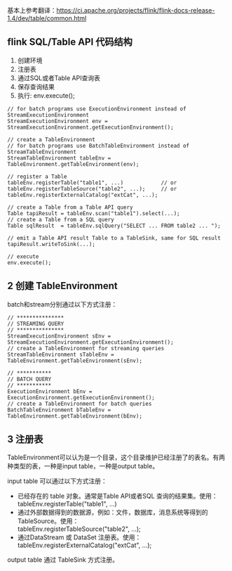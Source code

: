 基本上参考翻译：https://ci.apache.org/projects/flink/flink-docs-release-1.4/dev/table/common.html

## flink SQL/Table API 代码结构
1. 创建环境
2. 注册表
3. 通过SQL或者Table API查询表
4. 保存查询结果
5. 执行: env.execute();

<pre><code>// for batch programs use ExecutionEnvironment instead of StreamExecutionEnvironment
StreamExecutionEnvironment env = StreamExecutionEnvironment.getExecutionEnvironment();

// create a TableEnvironment
// for batch programs use BatchTableEnvironment instead of StreamTableEnvironment
StreamTableEnvironment tableEnv = TableEnvironment.getTableEnvironment(env);

// register a Table
tableEnv.registerTable("table1", ...)            // or
tableEnv.registerTableSource("table2", ...);     // or
tableEnv.registerExternalCatalog("extCat", ...);

// create a Table from a Table API query
Table tapiResult = tableEnv.scan("table1").select(...);
// create a Table from a SQL query
Table sqlResult  = tableEnv.sqlQuery("SELECT ... FROM table2 ... ");

// emit a Table API result Table to a TableSink, same for SQL result
tapiResult.writeToSink(...);

// execute
env.execute();</code></pre>

## 2 创建 TableEnvironment
batch和stream分别通过以下方式注册：
<pre><code>// ***************
// STREAMING QUERY
// ***************
StreamExecutionEnvironment sEnv = StreamExecutionEnvironment.getExecutionEnvironment();
// create a TableEnvironment for streaming queries
StreamTableEnvironment sTableEnv = TableEnvironment.getTableEnvironment(sEnv);

// ***********
// BATCH QUERY
// ***********
ExecutionEnvironment bEnv = ExecutionEnvironment.getExecutionEnvironment();
// create a TableEnvironment for batch queries
BatchTableEnvironment bTableEnv = TableEnvironment.getTableEnvironment(bEnv);
</code></pre>

## 3 注册表
TableEnvironment可以认为是一个目录，这个目录维护已经注册了的表名。有两种类型的表，一种是input table，一种是output table。

input table 可以通过以下方式注册：<br>
   - 已经存在的 table 对象。通常是Table API或者SQL 查询的结果集。使用：<br>
   tableEnv.registerTable("table1", ...)
   - 通过外部数据得到的数据源，例如：文件，数据库，消息系统等得到的 TableSource。使用：<br>
   tableEnv.registerTableSource("table2", ...);
   - 通过DataStream 或 DataSet 注册表。使用：<br>
   tableEnv.registerExternalCatalog("extCat", ...);
   
output table 通过 TableSink 方式注册。

